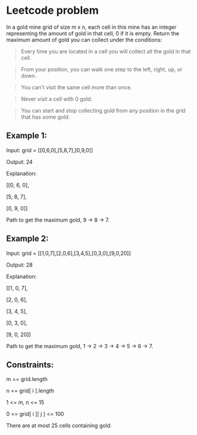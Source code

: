 # Leetcode problem
In a gold mine grid of size m x n, each cell in this mine has an integer representing the amount of gold in that cell, 0 if it is empty.
Return the maximum amount of gold you can collect under the conditions:

 > Every time you are located in a cell you will collect all the gold in that cell.

 > From your position, you can walk one step to the left, right, up, or down.

 > You can't visit the same cell more than once.

 > Never visit a cell with 0 gold.

 > You can start and stop collecting gold from any position in the grid that has some gold.

 

## Example 1:
Input: grid = [[0,6,0],[5,8,7],[0,9,0]]

Output: 24

Explanation:

[[0, 6, 0],

 [5, 8, 7],

 [0, 9, 0]]


Path to get the maximum gold, 9 -> 8 -> 7.
## Example 2:

Input: grid = [[1,0,7],[2,0,6],[3,4,5],[0,3,0],[9,0,20]]

Output: 28

Explanation:

[[1, 0, 7],

 [2, 0, 6],

 [3, 4, 5],

 [0, 3, 0],

 [9, 0, 20]]

Path to get the maximum gold, 1 -> 2 -> 3 -> 4 -> 5 -> 6 -> 7.
 

## Constraints:

m == grid.length

n == grid[ i ].length

1 <= m, n <= 15

0 <= grid[ i ][ j ] <= 100

There are at most 25 cells containing gold.
